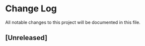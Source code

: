 # Change Log
 All notable changes to this project will be documented in this file.
 
 ## [Unreleased]